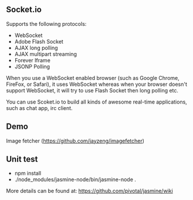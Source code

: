 Socket.io
--------
Supports the following protocols:
- WebSocket
- Adobe Flash Socket
- AJAX long polling
- AJAX multipart streaming
- Forever Iframe
- JSONP Polling

When you use a WebSocket enabled browser (such as Google Chrome, FireFox, or Safari), it uses WebSocket whereas when your browser doesn't support WebSocket, it will try to use Flash Socket then long polling etc.

You can use Scoket.io to build all kinds of awesome real-time applications, such as chat app, irc client.

Demo
--------
Image fetcher (https://github.com/jayzeng/imagefetcher)

Unit test
--------
- npm install
- ./node_modules/jasmine-node/bin/jasmine-node .

More details can be found at: https://github.com/pivotal/jasmine/wiki
